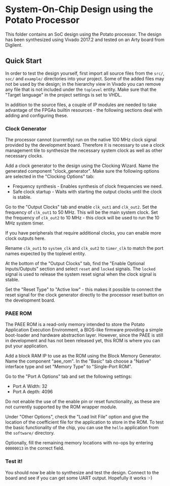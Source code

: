 # System-On-Chip Design using the Potato Processor

This folder contains an SoC design using the Potato processor. The design
has been synthesized using Vivado 2017.2 and tested on an Arty board from
Digilent.

## Quick Start

In order to test the design yourself, first import all source files from the
`src/`, `soc/` and `example/` directories into your project. Some of the added
files may not be used by the design; in the hierarchy view in Vivado you can
remove any file that is not included under the `toplevel` entity. Make sure
that the "Target language" in the project settings is set to VHDL.

In addition to the source files, a couple of IP modules are needed to take
advantage of the FPGAs builtin resources - the following sections deal with
adding and configuring these.

### Clock Generator

The processor cannot (currently) run on the native 100 MHz clock signal provided
by the development board. Therefore it is necessary to use a clock management
tile to synthesize the necessary system clock as well as other necessary clocks.

Add a clock generator to the design using the Clocking Wizard. Name the generated
component "clock_generator". Make sure the following options are selected in the
"Clocking Options" tab:

* Frequency synthesis - Enables synthesis of clock frequencies we need.
* Safe clock startup - Waits with starting the output clocks until the clock is stable.

Go to the "Output Clocks" tab and enable `clk_out1` and `clk_out2`. Set the frequency
of `clk_out1` to 50 MHz. This will be the main system clock. Set the frequency of
`clk_out2` to 10 MHz - this clock will be used to run the 10 MHz system timer.

If you have peripherals that require additional clocks, you can enable more clock
outputs here.

Rename `clk_out1` to `system_clk` and `clk_out2` to `timer_clk` to match the port
names expected by the toplevel entity.

At the bottom of the "Output Clocks" tab, find the "Enable Optional Inputs/Outputs"
section and select `reset` and `locked` signals. The `locked` signal is used to
release the system reset signal when the clock signal is stable.

Set the "Reset Type" to "Active low" - this makes it possible to connect the reset
signal for the clock generator directly to the processor reset button on the development
board.

### PAEE ROM

The PAEE ROM is a read-only memory intended to store the Potato Application Execution
Environment, a BIOS-like firmware providing a simple boot-loader and hardware abstraction
layer. However, since the PAEE is still in development and has not been released yet,
this ROM is where you can put your application.

Add a block RAM IP to use as the ROM using the Block Memory Generator. Name the component
"aee_rom". In the "Basic" tab choose a "Native" interface type and set "Memory Type" to
"Single-Port ROM".

Go to the "Port A Options" tab and set the following settings:

* Port A Width: 32
* Port A depth: 4096

Do not enable the use of the enable pin or reset functionality, as these are not currently
supported by the ROM wrapper module.

Under "Other Options", check the "Load Init File" option and give the location
of the coefficient file for the application to store in the ROM. To test the
basic functionality of the chip, you can use the `hello` application from the
`software/` directory.

Optionally, fill the remaining memory locations with no-ops by entering `00000013` in the
correct field.

### Test it!

You should now be able to synthesize and test the design. Connect to the board and see if
you can get some UART output. Hopefully it works :-)


